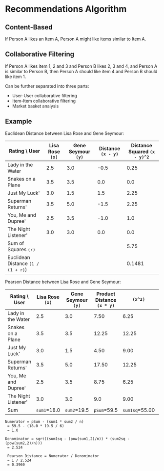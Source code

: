 # Recommendations Algorithm

## Content-Based

If Person A likes an Item A, Person A might like items similar to Item A.


## Collaborative Filtering

If Person A likes item 1, 2 and 3 and Person B likes 2, 3 and 4, and Person A is similar to Person B, then Person A should like item 4 and Person B should like item 1.

Can be further separated into three parts:

- User-User collaborative filtering
- Item-Item collaborative filtering
- Market basket analysis


## Example

Euclidean Distance between Lisa Rose and Gene Seymour:

| Rating \ User | Lisa Rose `(x)` | Gene Seymour `(y)` | Distance `(x - y)` | Distance Squared `(x - y)^2` |
|--|--|--|--|--|
| Lady in the Water | 2.5 | 3.0 | -0.5 | 0.25 | 
| Snakes on a Plane | 3.5 | 3.5 | 0.0 | 0.0 |
| Just My Luck' | 3.0 | 1.5 | 1.5 | 2.25 | 
| Superman Returns' | 3.5 | 5.0 | -1.5 | 2.25 | 
| You, Me and Dupree' | 2.5 | 3.5 | -1.0 | 1.0 |
| The Night Listener' | 3.0 | 3.0 | 0.0 | 0.0 |
| Sum of Squares `(r)` | | | | 5.75 |
| Euclidean Distance `(1 / (1 + r)`) | | | | 0.1481 |

Pearson Distance between Lisa Rose and Gene Seymour:


| Rating \ User | Lisa Rose `(x)` | Gene Seymour `(y)` | Product Distance `(x * y)` | `(x^2)` | `(y^2)` 
|--|--|--|--|--|--|
| Lady in the Water | 2.5 | 3.0 | 7.50 | 6.25 | 9.00 | 
| Snakes on a Plane | 3.5 | 3.5 | 12.25 | 12.25 | 12.25 | 
| Just My Luck' | 3.0 | 1.5 | 4.50 | 9.00 | 2.25 | 
| Superman Returns' | 3.5 | 5.0 | 17.50 | 12.25 | 25.00 |
| You, Me and Dupree' | 2.5 | 3.5 | 8.75 | 6.25 | 12.25 |
| The Night Listener' | 3.0 | 3.0 | 9.0 | 9.00 | 9.00 |
| Sum | `sum1`=18.0 | `sum2`=19.5 | `pSum`=59.5 | `sum1sq`=55.00 | `sum2sq`=69.75 |

```
Numerator = pSum - (sum1 * sum2 / n) 
 = 59.5 - (18.0 * 19.5 / 6)
 = 1.0
 
Denominator = sqrt((sum1sq - (pow(sum1,2)/n)) * (sum2sq - (pow(sum2,2)/n)))
 = 2.524
 
 Pearson Distance = Numerator / Denominator
 = 1 / 2.524
 = 0.3960
```
